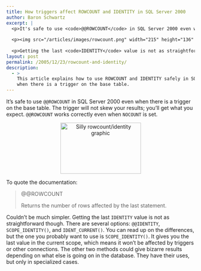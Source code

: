 ```yaml
---
title: How triggers affect ROWCOUNT and IDENTITY in SQL Server 2000
author: Baron Schwartz
excerpt: |
  <p>It's safe to use <code>@@ROWCOUNT</code> in SQL Server 2000 even when there is a trigger on the base table.  The trigger will not skew your results; you'll get what you expect.</p>
  
  <p><img src="/articles/images/rowcount.png" width="215" height="136" alt="Silly rowcount/identity graphic" /></p>
  
  <p>Getting the last <code>IDENTITY</code> value is not as straightforward though.</p>
layout: post
permalink: /2005/12/23/rowcount-and-identity/
description:
  - >
    This article explains how to use ROWCOUNT and IDENTITY safely in SQL Server 2000
    when there is a trigger on the base table.
---
```

It&#8217;s safe to use `@@ROWCOUNT` in SQL Server 2000 even when there is a trigger on the base table. The trigger will not skew your results; you&#8217;ll get what you expect. `@@ROWCOUNT` works correctly even when `NOCOUNT` is set.

<p style="text-align:center">
  <img src="/articles/images/rowcount.png" width="215" height="136" alt="Silly rowcount/identity graphic" />
</p>

To quote the documentation:

> @@ROWCOUNT
> 
> Returns the number of rows affected by the last statement.

Couldn&#8217;t be much simpler. Getting the last `IDENTITY` value is not as straightforward though. There are several options: `@@IDENTITY`, `SCOPE_IDENTITY()`, and `IDENT_CURRENT()`. You can read up on the differences, but the one you probably want to use is `SCOPE_IDENTITY()`. It gives you the last value in the current scope, which means it won&#8217;t be affected by triggers or other connections. The other two methods could give bizarre results depending on what else is going on in the database. They have their uses, but only in specialized cases.